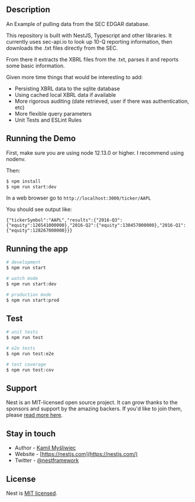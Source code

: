 
## Description

An Example of pulling data from the SEC EDGAR database.

This repository is built with NestJS, Typescript and other libraries. It currently uses sec-api.io to look up 10-Q reporting information, then downloads the .txt files directly from the SEC.

From there it extracts the XBRL files from the .txt, parses it and reports some basic information.

Given more time things that would be interesting to add:

- Persisting XBRL data to the sqlite database
- Using cached local XBRL data if available
- More rigorous auditing (date retrieved, user if there was authentication, etc)
- More flexible query parameters
- Unit Tests and ESLint Rules

## Running the Demo

First, make sure you are using node 12.13.0 or higher. I recommend using nodenv.

Then:

```bash
$ npm install
$ npm run start:dev
```

In a web browser go to `http://localhost:3000/ticker/AAPL`

You should see output like:

```
{"tickerSymbol":"AAPL","results":{"2016-Q3":{"equity":126541000000},"2016-Q2":{"equity":130457000000},"2016-Q1":{"equity":128267000000}}}
```

## Running the app

```bash
# development
$ npm run start

# watch mode
$ npm run start:dev

# production mode
$ npm run start:prod
```

## Test

```bash
# unit tests
$ npm run test

# e2e tests
$ npm run test:e2e

# test coverage
$ npm run test:cov
```

## Support

Nest is an MIT-licensed open source project. It can grow thanks to the sponsors and support by the amazing backers. If you'd like to join them, please [read more here](https://docs.nestjs.com/support).

## Stay in touch

- Author - [Kamil Myśliwiec](https://kamilmysliwiec.com)
- Website - [https://nestjs.com](https://nestjs.com/)
- Twitter - [@nestframework](https://twitter.com/nestframework)

## License

  Nest is [MIT licensed](LICENSE).
